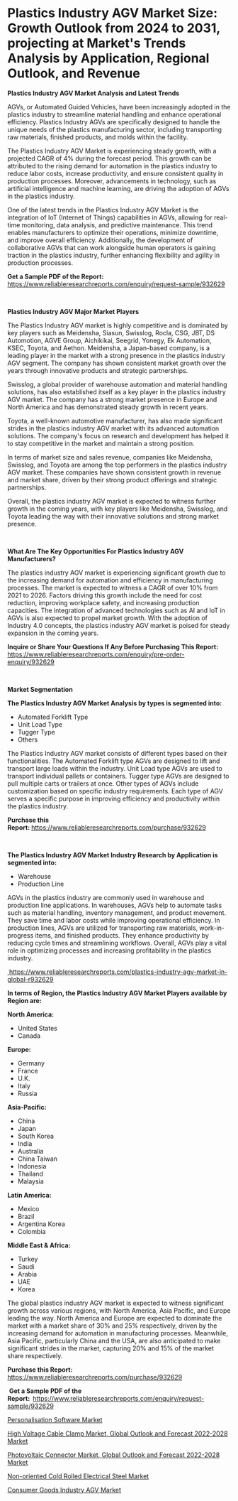 <p><h1>Plastics Industry AGV Market Size: Growth Outlook from 2024 to 2031, projecting at Market's Trends Analysis by Application, Regional Outlook, and Revenue</h1></p><p><strong>Plastics Industry AGV Market Analysis and Latest Trends</strong></p>
<p><p>AGVs, or Automated Guided Vehicles, have been increasingly adopted in the plastics industry to streamline material handling and enhance operational efficiency. Plastics Industry AGVs are specifically designed to handle the unique needs of the plastics manufacturing sector, including transporting raw materials, finished products, and molds within the facility.</p><p>The Plastics Industry AGV Market is experiencing steady growth, with a projected CAGR of 4% during the forecast period. This growth can be attributed to the rising demand for automation in the plastics industry to reduce labor costs, increase productivity, and ensure consistent quality in production processes. Moreover, advancements in technology, such as artificial intelligence and machine learning, are driving the adoption of AGVs in the plastics industry.</p><p>One of the latest trends in the Plastics Industry AGV Market is the integration of IoT (Internet of Things) capabilities in AGVs, allowing for real-time monitoring, data analysis, and predictive maintenance. This trend enables manufacturers to optimize their operations, minimize downtime, and improve overall efficiency. Additionally, the development of collaborative AGVs that can work alongside human operators is gaining traction in the plastics industry, further enhancing flexibility and agility in production processes.</p></p>
<p><strong>Get a Sample PDF of the Report:&nbsp;</strong> <a href="https://www.reliableresearchreports.com/enquiry/request-sample/932629">https://www.reliableresearchreports.com/enquiry/request-sample/932629</a></p>
<p>&nbsp;</p>
<p><strong>Plastics Industry AGV Major Market Players</strong></p>
<p><p>The Plastics Industry AGV market is highly competitive and is dominated by key players such as Meidensha, Siasun, Swisslog, Rocla, CSG, JBT, DS Automotion, AGVE Group, Aichikikai, Seegrid, Yonegy, Ek Automation, KSEC, Toyota, and Aethon. Meidensha, a Japan-based company, is a leading player in the market with a strong presence in the plastics industry AGV segment. The company has shown consistent market growth over the years through innovative products and strategic partnerships.</p><p>Swisslog, a global provider of warehouse automation and material handling solutions, has also established itself as a key player in the plastics industry AGV market. The company has a strong market presence in Europe and North America and has demonstrated steady growth in recent years.</p><p>Toyota, a well-known automotive manufacturer, has also made significant strides in the plastics industry AGV market with its advanced automation solutions. The company's focus on research and development has helped it to stay competitive in the market and maintain a strong position.</p><p>In terms of market size and sales revenue, companies like Meidensha, Swisslog, and Toyota are among the top performers in the plastics industry AGV market. These companies have shown consistent growth in revenue and market share, driven by their strong product offerings and strategic partnerships.</p><p>Overall, the plastics industry AGV market is expected to witness further growth in the coming years, with key players like Meidensha, Swisslog, and Toyota leading the way with their innovative solutions and strong market presence.</p></p>
<p>&nbsp;</p>
<p><strong>What Are The Key Opportunities For Plastics Industry AGV Manufacturers?</strong></p>
<p><p>The plastics industry AGV market is experiencing significant growth due to the increasing demand for automation and efficiency in manufacturing processes. The market is expected to witness a CAGR of over 10% from 2021 to 2026. Factors driving this growth include the need for cost reduction, improving workplace safety, and increasing production capacities. The integration of advanced technologies such as AI and IoT in AGVs is also expected to propel market growth. With the adoption of Industry 4.0 concepts, the plastics industry AGV market is poised for steady expansion in the coming years.</p></p>
<p><strong>Inquire or Share Your Questions If Any Before Purchasing This Report:</strong> <a href="https://www.reliableresearchreports.com/enquiry/pre-order-enquiry/932629">https://www.reliableresearchreports.com/enquiry/pre-order-enquiry/932629</a></p>
<p>&nbsp;</p>
<p><strong>Market Segmentation</strong></p>
<p><strong>The Plastics Industry AGV Market Analysis by types is segmented into:</strong></p>
<p><ul><li>Automated Forklift Type</li><li>Unit Load Type</li><li>Tugger Type</li><li>Others</li></ul></p>
<p><p>The Plastics Industry AGV market consists of different types based on their functionalities. The Automated Forklift type AGVs are designed to lift and transport large loads within the industry. Unit Load type AGVs are used to transport individual pallets or containers. Tugger type AGVs are designed to pull multiple carts or trailers at once. Other types of AGVs include customization based on specific industry requirements. Each type of AGV serves a specific purpose in improving efficiency and productivity within the plastics industry.</p></p>
<p><strong>Purchase this Report:&nbsp;</strong><a href="https://www.reliableresearchreports.com/purchase/932629">https://www.reliableresearchreports.com/purchase/932629</a></p>
<p>&nbsp;</p>
<p><strong>The Plastics Industry AGV Market Industry Research by Application is segmented into:</strong></p>
<p><ul><li>Warehouse</li><li>Production Line</li></ul></p>
<p><p>AGVs in the plastics industry are commonly used in warehouse and production line applications. In warehouses, AGVs help to automate tasks such as material handling, inventory management, and product movement. They save time and labor costs while improving operational efficiency. In production lines, AGVs are utilized for transporting raw materials, work-in-progress items, and finished products. They enhance productivity by reducing cycle times and streamlining workflows. Overall, AGVs play a vital role in optimizing processes and increasing profitability in the plastics industry.</p></p>
<p><a href="https://www.reliableresearchreports.com/plastics-industry-agv-market-in-global-r932629">&nbsp;https://www.reliableresearchreports.com/plastics-industry-agv-market-in-global-r932629</a></p>
<p><strong>In terms of Region, the Plastics Industry AGV Market Players available by Region are:</strong></p>
<p>
    <p> <strong> North America: </strong>
        <ul>
            <li>United States</li>
            <li>Canada</li>
        </ul>
        </p> 
    <p> <strong> Europe: </strong>
        <ul>
            <li>Germany</li>
            <li>France</li>
            <li>U.K.</li>
            <li>Italy</li>
            <li>Russia</li>
        </ul>
        </p> 
    <p> <strong> Asia-Pacific: </strong>
        <ul>
            <li>China</li>
            <li>Japan</li>
            <li>South Korea</li>
            <li>India</li>
            <li>Australia</li>
            <li>China Taiwan</li>
            <li>Indonesia</li>
            <li>Thailand</li>
            <li>Malaysia</li>
        </ul>
        </p> 
    <p> <strong> Latin America: </strong>
        <ul>
            <li>Mexico</li>
            <li>Brazil</li>
            <li>Argentina Korea</li>
            <li>Colombia</li>
        </ul>
        </p> 
    <p> <strong> Middle East & Africa: </strong>
        <ul>
            <li>Turkey</li>
            <li>Saudi</li>
            <li>Arabia</li>
            <li>UAE</li>
            <li>Korea</li>
        </ul>
    </p>
    </p>
<p><p>The global plastics industry AGV market is expected to witness significant growth across various regions, with North America, Asia Pacific, and Europe leading the way. North America and Europe are expected to dominate the market with a market share of 30% and 25% respectively, driven by the increasing demand for automation in manufacturing processes. Meanwhile, Asia Pacific, particularly China and the USA, are also anticipated to make significant strides in the market, capturing 20% and 15% of the market share respectively.</p></p>
<p><strong>Purchase this Report: </strong><a href="https://www.reliableresearchreports.com/purchase/932629">https://www.reliableresearchreports.com/purchase/932629</a></p>
<p>&nbsp;<strong>Get a Sample PDF of the Report:&nbsp;&nbsp;</strong><a href="https://www.reliableresearchreports.com/enquiry/request-sample/932629">https://www.reliableresearchreports.com/enquiry/request-sample/932629</a></p>
<p><strong></strong></p>
<p><p><a href="https://medium.com/@belaayi865/personalisation-software-market-size-is-growing-at-cagr-of-5-this-report-covers-analysis-by-8a2c1e8f605a">Personalisation Software Market</a></p><p><a href="https://issuu.com/reportprime-2/docs/high-voltage-cable-clamp-market-glo_0e77754cc8d3cc">High Voltage Cable Clamp Market, Global Outlook and Forecast 2022-2028 Market</a></p><p><a href="https://issuu.com/reportprime-2/docs/photovoltaic-connector-market-globa_1b65813ccd0f0b">Photovoltaic Connector Market, Global Outlook and Forecast 2022-2028 Market</a></p><p><a href="https://github.com/irfadac/Market-Research-Report-List-4/blob/main/non-oriented-cold-rolled-electrical-steel-market.md">Non-oriented Cold Rolled Electrical Steel Market</a></p><p><a href="https://github.com/ashepherd82/Market-Research-Report-List-6/blob/main/consumer-goods-industry-agv-market.md">Consumer Goods Industry AGV Market</a></p></p>